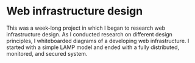 # Web infrastructure design

This was a week-long project in which I began to research web infrastructure
design. As I conducted research on different design principles, I
whiteboarded diagrams of a developing web infrastructure. I started with a
simple LAMP model and ended with a fully distributed, monitored, and secured
system.
